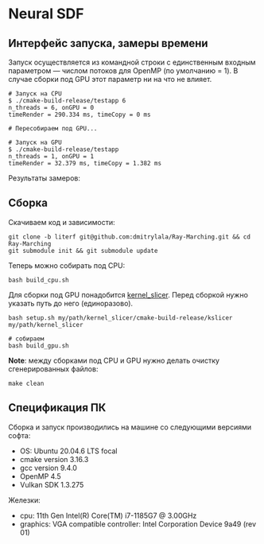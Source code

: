 # Neural SDF


## Интерфейс запуска, замеры времени

Запуск осуществляется из командной строки с единственным входным параметром — числом потоков для OpenMP (по умолчанию = 1). В случае сборки под GPU этот параметр ни на что не влияет.
```
# Запуск на CPU
$ ./cmake-build-release/testapp 6
n_threads = 6, onGPU = 0
timeRender = 290.334 ms, timeCopy = 0 ms 

# Пересобираем под GPU...

# Запуск на GPU
$ ./cmake-build-release/testapp
n_threads = 1, onGPU = 1
timeRender = 32.379 ms, timeCopy = 1.382 ms 
```

Результаты замеров:

## Сборка

Скачиваем код и зависимости:
```
git clone -b literf git@github.com:dmitrylala/Ray-Marching.git && cd Ray-Marching
git submodule init && git submodule update
```

Теперь можно собирать под CPU:
```
bash build_cpu.sh
```

Для сборки под GPU понадобится [kernel_slicer](https://github.com/Ray-Tracing-Systems/kernel_slicer). Перед сборкой нужно указать путь до него (единоразово).
```
bash setup.sh my/path/kernel_slicer/cmake-build-release/kslicer my/path/kernel_slicer

# собираем
bash build_gpu.sh
```

**Note**: между сборками под CPU и GPU нужно делать очистку сгенерированных файлов:
```
make clean
```

## Спецификация ПК

Сборка и запуск производились на машине со следующими версиями софта:
- OS: Ubuntu 20.04.6 LTS focal
- cmake version 3.16.3
- gcc version 9.4.0
- OpenMP 4.5
- Vulkan SDK 1.3.275

Железки:
- cpu: 11th Gen Intel(R) Core(TM) i7-1185G7 @ 3.00GHz
- graphics: VGA compatible controller: Intel Corporation Device 9a49 (rev 01)


